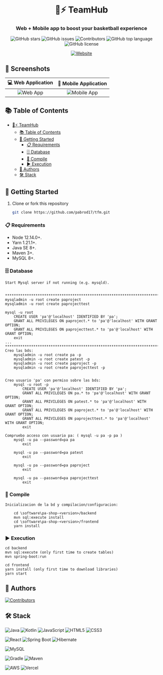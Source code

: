 <div align="center">

# 🏀⚡ TeamHub  
### Web + Mobile app to boost your basketball experience

![GitHub stars](https://img.shields.io/github/stars/pabrod17/tfm?style=social)
![GitHub issues](https://img.shields.io/github/issues/pabrod17/tfm)
![Contributors](https://img.shields.io/github/contributors/pabrod17/tfm)
![GitHub top language](https://img.shields.io/github/languages/top/pabrod17/tfm)
![GitHub license](https://img.shields.io/github/license/pabrod17/tfm)


<p align="center">
  <a href="https://teamhubbasket.com">
    <img src="https://img.shields.io/badge/ Visit%20TeamHub-5122be?style=for-the-badge&logo=google-chrome&logoColor=white" alt="Website"/>
  </a>
</p>



<!-- 
[![🌐 Live Demo](https://img.shields.io/badge/🌐_Live_Demo-4285F4?style=for-the-badge)](https://tu-web.com)
[![📱 Mobile App](https://img.shields.io/badge/📱_Mobile_App-FF6B35?style=for-the-badge)](https://tu-app.com)
-->




</div>



## 📸 Screenshots

| 💻 Web Application | 📱 Mobile Application |
|:---:|:---:|
| ![Web App](https://github.com/user-attachments/assets/ab8f72ad-abd7-4ed1-9c53-f870e5ecb4d9) | ![Mobile App](https://github.com/user-attachments/assets/fb37df98-0af7-4c9f-b710-bfed2309064b) |

## 📚 Table of Contents

- [🏀⚡ TeamHub](#-TeamHub)
  - [📚 Table of Contents](#-table-of-contents)
  - [🚀 Getting Started](#-getting-started)
    - [📋 Requirements](#-requirements)
    - [🗄️ Database](#-database)
    - [🔨 Compile](#-compile)
    - [▶️ Execution](#-execution)
  - [👥 Authors](#-authors)
  - [🛠️ Stack](#️-stack)

## 🚀 Getting Started


1. Clone or fork this repository

   ```sh
   git clone https://github.com/pabrod17/tfm.git
   ```



### 📋 Requirements

- Node 12.14.0+.
- Yarn 1.21.1+.
- Java SE 8+.
- Maven 3+.
- MySQL 8+.

### 🗄️ Database

```
Start Mysql server if not running (e.g. mysqld).


****************************************************************************************
mysqladmin -u root create paproject
mysqladmin -u root create paprojecttest

mysql -u root
    CREATE USER 'pa'@'localhost' IDENTIFIED BY 'pa';
    GRANT ALL PRIVILEGES ON paproject.* to 'pa'@'localhost' WITH GRANT OPTION;
    GRANT ALL PRIVILEGES ON paprojecttest.* to 'pa'@'localhost' WITH GRANT OPTION;
    exit
...
****************************************************************************************
Creo las bds:
    mysqladmin -u root create pa -p
    mysqladmin -u root create patest -p
    mysqladmin -u root create paproject -p
    mysqladmin -u root create paprojecttest -p


Creo usuario 'pa' con permiso sobre las bds:
    mysql -u root -p
        CREATE USER 'pa'@'localhost' IDENTIFIED BY 'pa';
        GRANT ALL PRIVILEGES ON pa.* to 'pa'@'localhost' WITH GRANT OPTION;
        GRANT ALL PRIVILEGES ON patest.* to 'pa'@'localhost' WITH GRANT OPTION;
        GRANT ALL PRIVILEGES ON paproject.* to 'pa'@'localhost' WITH GRANT OPTION;
        GRANT ALL PRIVILEGES ON paprojecttest.* to 'pa'@'localhost' WITH GRANT OPTION;
        exit

Compruebo acceso con usuario pa: ( mysql -u pa -p pa )
    mysql -u pa --password=pa pa
        exit

    mysql -u pa --password=pa patest
        exit

    mysql -u pa --password=pa paproject
        exit

    mysql -u pa --password=pa paprojecttest
        exit

```

### 🔨 Compile
```
Inicializacion de la bd y compilacion/configuracion:

    cd \software\pa-shop-<version>/backend
    mvn sql:execute install
    cd \software\pa-shop-<version>/frontend
    yarn install

```

### ▶️ Execution

```
cd backend
mvn sql:execute (only first time to create tables)
mvn spring-boot:run

cd frontend
yarn install (only first time to download libraries)
yarn start
```

## 👥 Authors


[![Contributors](https://contrib.rocks/image?repo=pabrod17/tfm&)](https://github.com/pabrod17/tfm/graphs/contributors)


## 🛠️ Stack

![Java](https://img.shields.io/badge/Java-ED8B00?logo=openjdk&logoColor=white)
![Kotlin](https://img.shields.io/badge/Kotlin-0095D5?logo=kotlin&logoColor=white)
![JavaScript](https://img.shields.io/badge/JavaScript-F7DF1E?logo=javascript&logoColor=black)
![HTML5](https://img.shields.io/badge/HTML5-E34F26?logo=html5&logoColor=white)
![CSS3](https://img.shields.io/badge/CSS3-1572B6?logo=css3&logoColor=white)

![React](https://img.shields.io/badge/React-20232A?logo=react&logoColor=61DAFB)
![Spring Boot](https://img.shields.io/badge/Spring%20Boot-6DB33F?logo=springboot&logoColor=white)
![Hibernate](https://img.shields.io/badge/Hibernate-59666C?logo=hibernate&logoColor=white)

![MySQL](https://img.shields.io/badge/MySQL-4479A1?logo=mysql&logoColor=white)

![Gradle](https://img.shields.io/badge/Gradle-02303A?logo=gradle&logoColor=white)
![Maven](https://img.shields.io/badge/Maven-C71A36?logo=apachemaven&logoColor=white)

![AWS](https://img.shields.io/badge/AWS-232F3E?logo=amazonaws&logoColor=white)
![Vercel](https://img.shields.io/badge/Vercel-000000?logo=vercel&logoColor=white)

